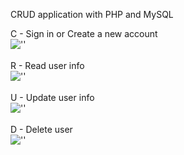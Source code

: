 CRUD application with PHP and MySQL


C - Sign in or Create a new account<br>
![''](./screenshots/login.jpg)<br><br>
R - Read user info<br>
![''](./screenshots/login.jpg)<br><br>
U - Update user info<br>
![''](./screenshots/login.jpg)<br><br>
D - Delete user<br>
![''](./screenshots/login.jpg)
